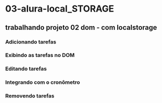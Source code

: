 # 03-alura-local_STORAGE

## trabalhando projeto 02 dom - com localstorage

### Adicionando tarefas

### Exibindo as tarefas no DOM

### Editando tarefas

### Integrando com o cronômetro

### Removendo tarefas